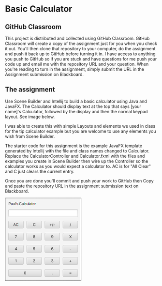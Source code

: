 # Basic Calculator

## GitHub Classroom 

This project is distributed and collected using GitHub Classroom.  GitHub Classroom will create a copy of the assignment just for you when you check it out.  You'll then clone that repository to your computer, do the assignment and push it back up to GitHub before turning it in.  I have access to anything you push to GitHub so if you are stuck and have questions for me push your code up and email me with the repository URL and your question.  When you're reading to turn in the assignment, simply submit the URL in the Assignment submission on Blackboard.  
## The assignment 

Use Scene Builder and Intellij to build a basic calculator using Java and JavaFX.  The Calculator should display text at the top that says [your name]'s Calculator, followed by the display and then the normal keypad layout.  See image below. 

I was able to create this with simple Layouts and elements we used in class for the tip calculator example but you are welcome to use any elements you wish from Scene Builder.

The starter code for this assignment is the example JavaFX template generated by Intellij with the file and class names changed to Calculator.  Replace the CalculatorController and Calculator.fxml with the files and examples you create in Scene Builder then wire up the Controller so the calculator works as you would expect a calculator to.  AC is for "All Clear" and C just clears the current entry.


Once you are done you'll commit and push your work to GitHub then Copy and paste the repository URL in the assignment submission text on Blackboard. 

![Calculator Example](CalculatorExample.png)